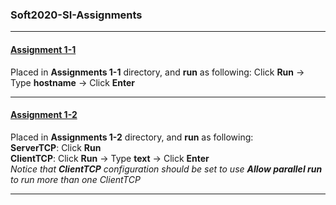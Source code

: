### Soft2020-SI-Assignments
***

#### [Assignment 1-1](https://datsoftlyngby.github.io/soft2020fall/resources/3eefb230-P1-WhoisClient.html)
Placed in **Assignments 1-1** directory, and **run** as following:
Click **Run** &rarr; Type **hostname** &rarr; Click **Enter**
***
#### [Assignment 1-2](https://datsoftlyngby.github.io/soft2020fall/resources/ec16b918-P2-TCP.html)
Placed in **Assignments 1-2** directory, and **run** as following:  
**ServerTCP**: Click **Run**  
**ClientTCP**: Click **Run** &rarr; Type **text** &rarr; Click **Enter**  
*Notice that **ClientTCP** configuration should be set to use **Allow parallel run** to run more than one ClientTCP*
***
